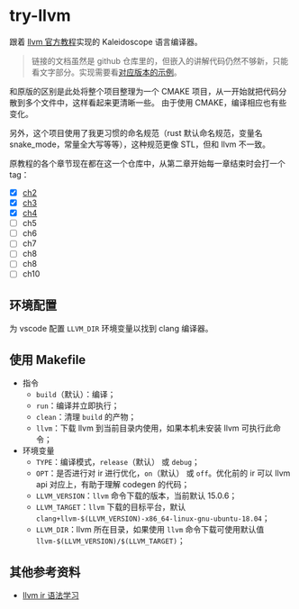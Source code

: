 # try-llvm

跟着 [llvm 官方教程](https://github.com/llvm/llvm-project/blob/release/15.x/llvm/docs/tutorial/MyFirstLanguageFrontend)实现的 Kaleidoscope 语言编译器。

> 链接的文档虽然是 github 仓库里的，但嵌入的讲解代码仍然不够新，只能看文字部分。实现需要看[对应版本的示例](https://github.com/llvm/llvm-project/blob/release/15.x/llvm/examples/Kaleidoscope)。

和原版的区别是此处将整个项目整理为一个 CMAKE 项目，从一开始就把代码分散到多个文件中，这样看起来更清晰一些。
由于使用 CMAKE，编译相应也有些变化。

另外，这个项目使用了我更习惯的命名规范（rust 默认命名规范，变量名 snake_mode，常量全大写等等），这种规范更像 STL，但和 llvm 不一致。

原教程的各个章节现在都在这一个仓库中，从第二章开始每一章结束时会打一个 tag：

- [x] [ch2](https://github.com/YdrMaster/try-llvm/releases/tag/ch2)
- [x] [ch3](https://github.com/YdrMaster/try-llvm/releases/tag/ch3)
- [x] [ch4](https://github.com/YdrMaster/try-llvm/releases/tag/ch4)
- [ ] ch5
- [ ] ch6
- [ ] ch7
- [ ] ch8
- [ ] ch8
- [ ] ch10

## 环境配置

为 vscode 配置 `LLVM_DIR` 环境变量以找到 clang 编译器。

## 使用 Makefile

- 指令
  - `build`（默认）：编译；
  - `run`：编译并立即执行；
  - `clean`：清理 `build` 的产物；
  - `llvm`：下载 llvm 到当前目录内使用，如果本机未安装 llvm 可执行此命令；
- 环境变量
  - `TYPE`：编译模式，`release`（默认） 或 `debug`；
  - `OPT`：是否进行对 ir 进行优化，`on`（默认） 或 `off`。优化前的 ir 可以 llvm api 对应上，有助于理解 codegen 的代码；
  - `LLVM_VERSION`：`llvm` 命令下载的版本，当前默认 15.0.6；
  - `LLVM_TARGET`：`llvm` 下载的目标平台，默认 `clang+llvm-$(LLVM_VERSION)-x86_64-linux-gnu-ubuntu-18.04`；
  - `LLVM_DIR`：llvm 所在目录，如果使用 `llvm` 命令下载可使用默认值 `llvm-$(LLVM_VERSION)/$(LLVM_TARGET)`；

## 其他参考资料

- [llvm ir 语法学习](https://github.com/Evian-Zhang/llvm-ir-tutorial)
